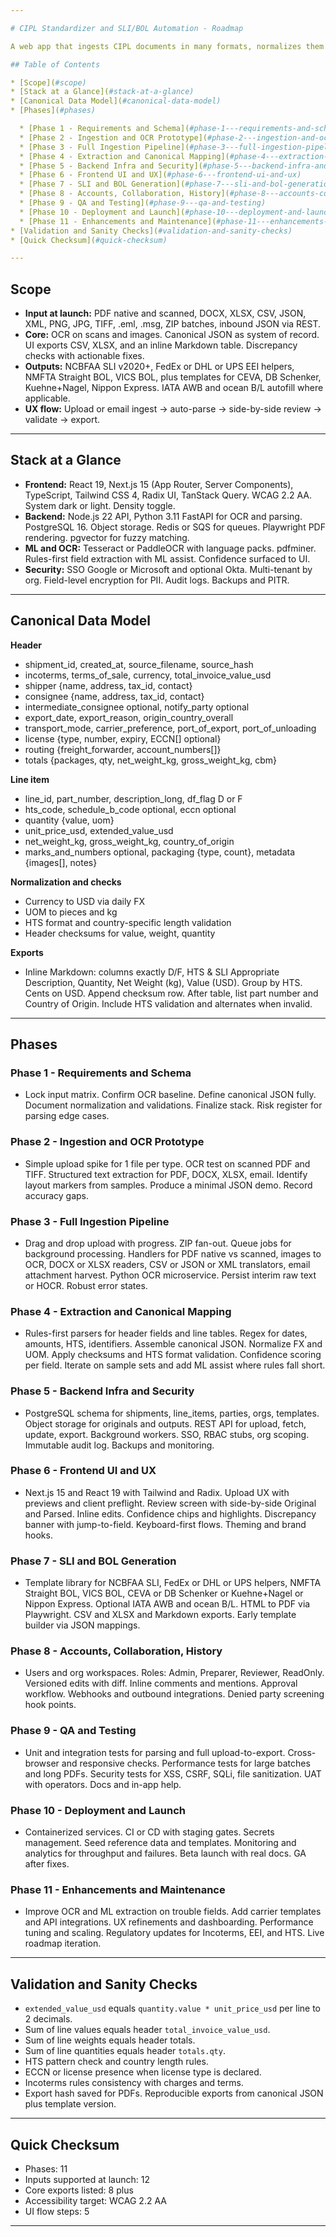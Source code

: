```yaml
---

# CIPL Standardizer and SLI/BOL Automation - Roadmap

A web app that ingests CIPL documents in many formats, normalizes them to a canonical JSON, validates against trade rules, and generates SLI and BOL outputs for multiple carriers. Modern UI, late 2025 standards.

## Table of Contents

* [Scope](#scope)
* [Stack at a Glance](#stack-at-a-glance)
* [Canonical Data Model](#canonical-data-model)
* [Phases](#phases)

  * [Phase 1 - Requirements and Schema](#phase-1---requirements-and-schema)
  * [Phase 2 - Ingestion and OCR Prototype](#phase-2---ingestion-and-ocr-prototype)
  * [Phase 3 - Full Ingestion Pipeline](#phase-3---full-ingestion-pipeline)
  * [Phase 4 - Extraction and Canonical Mapping](#phase-4---extraction-and-canonical-mapping)
  * [Phase 5 - Backend Infra and Security](#phase-5---backend-infra-and-security)
  * [Phase 6 - Frontend UI and UX](#phase-6---frontend-ui-and-ux)
  * [Phase 7 - SLI and BOL Generation](#phase-7---sli-and-bol-generation)
  * [Phase 8 - Accounts, Collaboration, History](#phase-8---accounts-collaboration-history)
  * [Phase 9 - QA and Testing](#phase-9---qa-and-testing)
  * [Phase 10 - Deployment and Launch](#phase-10---deployment-and-launch)
  * [Phase 11 - Enhancements and Maintenance](#phase-11---enhancements-and-maintenance)
* [Validation and Sanity Checks](#validation-and-sanity-checks)
* [Quick Checksum](#quick-checksum)

---
```


## Scope

* **Input at launch:** PDF native and scanned, DOCX, XLSX, CSV, JSON, XML, PNG, JPG, TIFF, .eml, .msg, ZIP batches, inbound JSON via REST.
* **Core:** OCR on scans and images. Canonical JSON as system of record. UI exports CSV, XLSX, and an inline Markdown table. Discrepancy checks with actionable fixes.
* **Outputs:** NCBFAA SLI v2020+, FedEx or DHL or UPS EEI helpers, NMFTA Straight BOL, VICS BOL, plus templates for CEVA, DB Schenker, Kuehne+Nagel, Nippon Express. IATA AWB and ocean B/L autofill where applicable.
* **UX flow:** Upload or email ingest → auto-parse → side-by-side review → validate → export.

---

## Stack at a Glance

* **Frontend:** React 19, Next.js 15 (App Router, Server Components), TypeScript, Tailwind CSS 4, Radix UI, TanStack Query. WCAG 2.2 AA. System dark or light. Density toggle.
* **Backend:** Node.js 22 API, Python 3.11 FastAPI for OCR and parsing. PostgreSQL 16. Object storage. Redis or SQS for queues. Playwright PDF rendering. pgvector for fuzzy matching.
* **ML and OCR:** Tesseract or PaddleOCR with language packs. pdfminer. Rules-first field extraction with ML assist. Confidence surfaced to UI.
* **Security:** SSO Google or Microsoft and optional Okta. Multi-tenant by org. Field-level encryption for PII. Audit logs. Backups and PITR.

---

## Canonical Data Model

**Header**

* shipment_id, created_at, source_filename, source_hash
* incoterms, terms_of_sale, currency, total_invoice_value_usd
* shipper {name, address, tax_id, contact}
* consignee {name, address, tax_id, contact}
* intermediate_consignee optional, notify_party optional
* export_date, export_reason, origin_country_overall
* transport_mode, carrier_preference, port_of_export, port_of_unloading
* license {type, number, expiry, ECCN[] optional}
* routing {freight_forwarder, account_numbers[]}
* totals {packages, qty, net_weight_kg, gross_weight_kg, cbm}

**Line item**

* line_id, part_number, description_long, df_flag D or F
* hts_code, schedule_b_code optional, eccn optional
* quantity {value, uom}
* unit_price_usd, extended_value_usd
* net_weight_kg, gross_weight_kg, country_of_origin
* marks_and_numbers optional, packaging {type, count}, metadata {images[], notes}

**Normalization and checks**

* Currency to USD via daily FX
* UOM to pieces and kg
* HTS format and country-specific length validation
* Header checksums for value, weight, quantity

**Exports**

* Inline Markdown: columns exactly D/F, HTS & SLI Appropriate Description, Quantity, Net Weight (kg), Value (USD). Group by HTS. Cents on USD. Append checksum row. After table, list part number and Country of Origin. Include HTS validation and alternates when invalid.

---

## Phases

### Phase 1 - Requirements and Schema

* Lock input matrix. Confirm OCR baseline. Define canonical JSON fully. Document normalization and validations. Finalize stack. Risk register for parsing edge cases.

### Phase 2 - Ingestion and OCR Prototype

* Simple upload spike for 1 file per type. OCR test on scanned PDF and TIFF. Structured text extraction for PDF, DOCX, XLSX, email. Identify layout markers from samples. Produce a minimal JSON demo. Record accuracy gaps.

### Phase 3 - Full Ingestion Pipeline

* Drag and drop upload with progress. ZIP fan-out. Queue jobs for background processing. Handlers for PDF native vs scanned, images to OCR, DOCX or XLSX readers, CSV or JSON or XML translators, email attachment harvest. Python OCR microservice. Persist interim raw text or HOCR. Robust error states.

### Phase 4 - Extraction and Canonical Mapping

* Rules-first parsers for header fields and line tables. Regex for dates, amounts, HTS, identifiers. Assemble canonical JSON. Normalize FX and UOM. Apply checksums and HTS format validation. Confidence scoring per field. Iterate on sample sets and add ML assist where rules fall short.

### Phase 5 - Backend Infra and Security

* PostgreSQL schema for shipments, line_items, parties, orgs, templates. Object storage for originals and outputs. REST API for upload, fetch, update, export. Background workers. SSO, RBAC stubs, org scoping. Immutable audit log. Backups and monitoring.

### Phase 6 - Frontend UI and UX

* Next.js 15 and React 19 with Tailwind and Radix. Upload UX with previews and client preflight. Review screen with side-by-side Original and Parsed. Inline edits. Confidence chips and highlights. Discrepancy banner with jump-to-field. Keyboard-first flows. Theming and brand hooks.

### Phase 7 - SLI and BOL Generation

* Template library for NCBFAA SLI, FedEx or DHL or UPS helpers, NMFTA Straight BOL, VICS BOL, CEVA or DB Schenker or Kuehne+Nagel or Nippon Express. Optional IATA AWB and ocean B/L. HTML to PDF via Playwright. CSV and XLSX and Markdown exports. Early template builder via JSON mappings.

### Phase 8 - Accounts, Collaboration, History

* Users and org workspaces. Roles: Admin, Preparer, Reviewer, ReadOnly. Versioned edits with diff. Inline comments and mentions. Approval workflow. Webhooks and outbound integrations. Denied party screening hook points.

### Phase 9 - QA and Testing

* Unit and integration tests for parsing and full upload-to-export. Cross-browser and responsive checks. Performance tests for large batches and long PDFs. Security tests for XSS, CSRF, SQLi, file sanitization. UAT with operators. Docs and in-app help.

### Phase 10 - Deployment and Launch

* Containerized services. CI or CD with staging gates. Secrets management. Seed reference data and templates. Monitoring and analytics for throughput and failures. Beta launch with real docs. GA after fixes.

### Phase 11 - Enhancements and Maintenance

* Improve OCR and ML extraction on trouble fields. Add carrier templates and API integrations. UX refinements and dashboarding. Performance tuning and scaling. Regulatory updates for Incoterms, EEI, and HTS. Live roadmap iteration.

---

## Validation and Sanity Checks

* `extended_value_usd` equals `quantity.value * unit_price_usd` per line to 2 decimals.
* Sum of line values equals header `total_invoice_value_usd`.
* Sum of line weights equals header totals.
* Sum of line quantities equals header `totals.qty`.
* HTS pattern check and country length rules.
* ECCN or license presence when license type is declared.
* Incoterms rules consistency with charges and terms.
* Export hash saved for PDFs. Reproducible exports from canonical JSON plus template version.

---

## Quick Checksum

* Phases: 11
* Inputs supported at launch: 12
* Core exports listed: 8 plus
* Accessibility target: WCAG 2.2 AA
* UI flow steps: 5

---